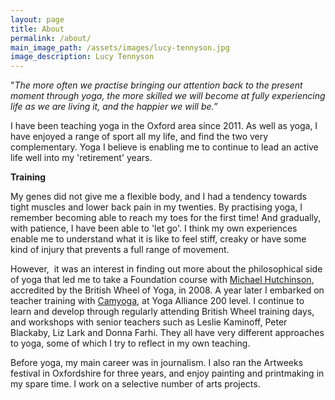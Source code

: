 ```yaml
---
layout: page
title: About
permalink: /about/
main_image_path: /assets/images/lucy-tennyson.jpg
image_description: Lucy Tennyson
---
```


"*The more often we practise bringing our attention back to the present moment through yoga, the more skilled we will become at fully experiencing life as we are living it, and the happier we will be.”*

I have been teaching yoga in the Oxford area since 2011. As well as yoga, I have enjoyed a range of sport all my life, and find the two very complementary. Yoga I believe is enabling me to continue to lead an active life well into my 'retirement' years.

**Training**

My genes did not give me a flexible body, and I had a tendency towards tight muscles and lower back pain in my twenties. By practising yoga, I remember becoming able to reach my toes for the first time! And gradually, with patience, I have been able to 'let go'. I think my own experiences enable me to understand what it is like to feel stiff, creaky or have some kind of injury that prevents a full range of movement.

However, &nbsp;it was an interest in finding out more about the philosophical side of yoga that led me to take a Foundation course with [Michael Hutchinson](http://www.twobirdsyoga.com/), accredited by the British Wheel of Yoga, in 2008. A year later I embarked on teacher training with [Camyoga](http://www.camyoga.co.uk/), at Yoga Alliance 200 level. I continue to learn and develop through regularly attending British Wheel training days, and workshops with senior teachers such as Leslie Kaminoff, Peter Blackaby, Liz Lark and Donna Farhi. They all have very different approaches to yoga, some of which I try to reflect in my own teaching.

Before yoga, my main career was in journalism. I also ran the Artweeks festival in Oxfordshire for three years, and enjoy painting and printmaking in my spare time. I work on a selective number of arts projects.